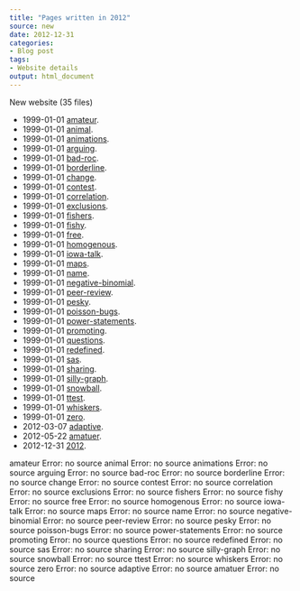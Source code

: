 ```yaml
---
title: "Pages written in 2012"
source: new
date: 2012-12-31
categories:
- Blog post
tags:
- Website details
output: html_document
---
```

New website (35 files)

+ 1999-01-01 [amateur](http://new.pmean.com/amateur/).   
+ 1999-01-01 [animal](http://new.pmean.com/animal/).   
+ 1999-01-01 [animations](http://new.pmean.com/animations/).   
+ 1999-01-01 [arguing](http://new.pmean.com/arguing/).   
+ 1999-01-01 [bad-roc](http://new.pmean.com/bad-roc/).   
+ 1999-01-01 [borderline](http://new.pmean.com/borderline/).   
+ 1999-01-01 [change](http://new.pmean.com/change/).   
+ 1999-01-01 [contest](http://new.pmean.com/contest/).   
+ 1999-01-01 [correlation](http://new.pmean.com/correlation/).   
+ 1999-01-01 [exclusions](http://new.pmean.com/exclusions/).   
+ 1999-01-01 [fishers](http://new.pmean.com/fishers/).   
+ 1999-01-01 [fishy](http://new.pmean.com/fishy/).   
+ 1999-01-01 [free](http://new.pmean.com/free/).   
+ 1999-01-01 [homogenous](http://new.pmean.com/homogenous/).   
+ 1999-01-01 [iowa-talk](http://new.pmean.com/iowa-talk/).   
+ 1999-01-01 [maps](http://new.pmean.com/maps/).   
+ 1999-01-01 [name](http://new.pmean.com/name/).   
+ 1999-01-01 [negative-binomial](http://new.pmean.com/negative-binomial/).   
+ 1999-01-01 [peer-review](http://new.pmean.com/peer-review/).   
+ 1999-01-01 [pesky](http://new.pmean.com/pesky/).   
+ 1999-01-01 [poisson-bugs](http://new.pmean.com/poisson-bugs/).   
+ 1999-01-01 [power-statements](http://new.pmean.com/power-statements/).   
+ 1999-01-01 [promoting](http://new.pmean.com/promoting/).   
+ 1999-01-01 [questions](http://new.pmean.com/questions/).   
+ 1999-01-01 [redefined](http://new.pmean.com/redefined/).   
+ 1999-01-01 [sas](http://new.pmean.com/sas/).   
+ 1999-01-01 [sharing](http://new.pmean.com/sharing/).   
+ 1999-01-01 [silly-graph](http://new.pmean.com/silly-graph/).   
+ 1999-01-01 [snowball](http://new.pmean.com/snowball/).   
+ 1999-01-01 [ttest](http://new.pmean.com/ttest/).   
+ 1999-01-01 [whiskers](http://new.pmean.com/whiskers/).   
+ 1999-01-01 [zero](http://new.pmean.com/zero/).   
+ 2012-03-07 [adaptive](http://new.pmean.com/adaptive/).   
+ 2012-05-22 [amatuer](http://new.pmean.com/amatuer/).   
+ 2012-12-31 [2012](http://new.pmean.com/2012/).   


amateur Error: no source
animal Error: no source
animations Error: no source
arguing Error: no source
bad-roc Error: no source
borderline Error: no source
change Error: no source
contest Error: no source
correlation Error: no source
exclusions Error: no source
fishers Error: no source
fishy Error: no source
free Error: no source
homogenous Error: no source
iowa-talk Error: no source
maps Error: no source
name Error: no source
negative-binomial Error: no source
peer-review Error: no source
pesky Error: no source
poisson-bugs Error: no source
power-statements Error: no source
promoting Error: no source
questions Error: no source
redefined Error: no source
sas Error: no source
sharing Error: no source
silly-graph Error: no source
snowball Error: no source
ttest Error: no source
whiskers Error: no source
zero Error: no source
adaptive Error: no source
amatuer Error: no source
